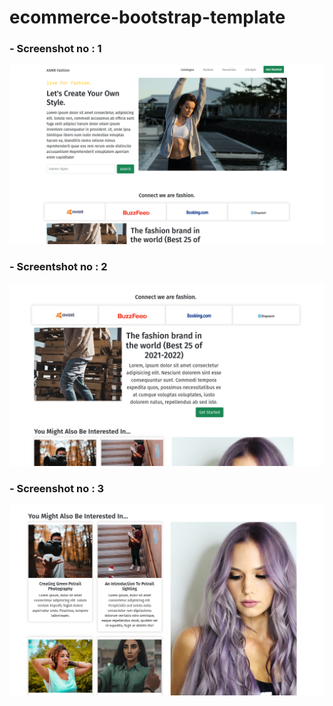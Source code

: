 # ecommerce-bootstrap-template
### - Screenshot no : 1
![Image](https://raw.githubusercontent.com/Sonu-Hansda/ecommerce-bootstrap-template/main/scrshot1.png)
### - Screentshot no : 2
![Image](https://raw.githubusercontent.com/Sonu-Hansda/ecommerce-bootstrap-template/main/scrshot2.png)
### - Screenshot no : 3
![Image](https://raw.githubusercontent.com/Sonu-Hansda/ecommerce-bootstrap-template/main/scrshot3.png)
